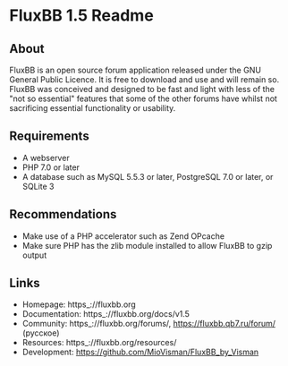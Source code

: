 # FluxBB 1.5 Readme

## About

FluxBB is an open source forum application released under the GNU General Public
Licence. It is free to download and use and will remain so. FluxBB was conceived and
designed to be fast and light with less of the "not so essential" features that some
of the other forums have whilst not sacrificing essential functionality or usability.

## Requirements

* A webserver
* PHP 7.0 or later
* A database such as MySQL 5.5.3 or later, PostgreSQL 7.0 or later, or SQLite 3

## Recommendations

* Make use of a PHP accelerator such as Zend OPcache
* Make sure PHP has the zlib module installed to allow FluxBB to gzip output

## Links

* Homepage: https_://fluxbb.org
* Documentation: https_://fluxbb.org/docs/v1.5
* Community: https_://fluxbb.org/forums/, https://fluxbb.qb7.ru/forum/ (русское)
* Resources: https_://fluxbb.org/resources/
* Development: https://github.com/MioVisman/FluxBB_by_Visman
